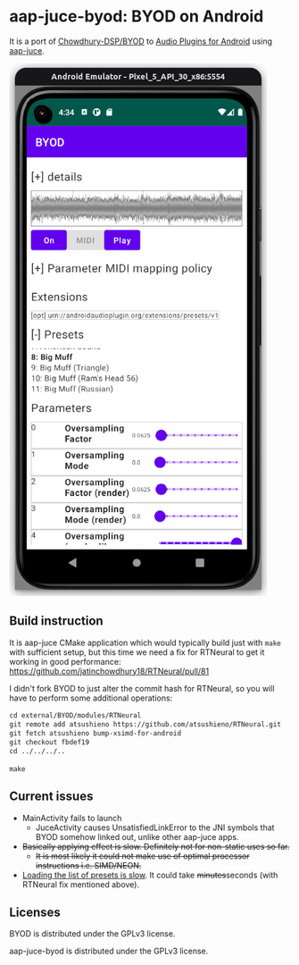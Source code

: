 # aap-juce-byod: BYOD on Android

It is a port of [Chowdhury-DSP/BYOD](https://github.com/Chowdhury-DSP/BYOD) to [Audio Plugins for Android](https://github.com/atsushieno/aap-core) using [aap-juce](https://github.com/atsushieno/aap-juce).

![aap-juce-byod on aaphostsample](docs/images/aap-juce-byod-sshot.png)

## Build instruction

It is aap-juce CMake application which would typically build just with `make` with sufficient setup, but this time we need a fix for RTNeural to get it working in good performance: https://github.com/jatinchowdhury18/RTNeural/pull/81

I didn't fork BYOD to just alter the commit hash for RTNeural, so you will have to perform some additional operations:

```
cd external/BYOD/modules/RTNeural
git remote add atsushieno https://github.com/atsushieno/RTNeural.git
git fetch atsushieno bump-xsimd-for-android
git checkout fbdef19
cd ../../../..

make
```

## Current issues

- MainActivity fails to launch
  - JuceActivity causes UnsatisfiedLinkError to the JNI symbols that BYOD somehow linked out, unlike other aap-juce apps.
- <del>Basically applying effect is slow. Definitely not for non-static uses so far. </del>
  - <del>It is most likely it could not make use of optimal processor instructions i.e. SIMD/NEON.</del>
- [Loading the list of presets is slow](https://github.com/atsushieno/aap-juce/issues/34). It could take <del>minutes</del>seconds (with RTNeural fix mentioned above).

## Licenses

BYOD is distributed under the GPLv3 license.

aap-juce-byod is distributed under the GPLv3 license.
